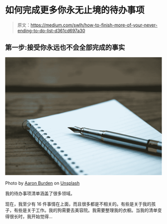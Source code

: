 # 如何完成更多你永无止境的待办事项

> 原文：<https://medium.com/swlh/how-to-finish-more-of-your-never-ending-to-do-list-d361cd697a30>

## 第一步:接受你永远也不会全部完成的事实

![](img/d9f30c0fc6a4bec7deece5cf951e7ca8.png)

Photo by [Aaron Burden](https://unsplash.com/photos/xG8IQMqMITM?utm_source=unsplash&utm_medium=referral&utm_content=creditCopyText) on [Unsplash](https://unsplash.com/search/photos/notebook-flatlay?utm_source=unsplash&utm_medium=referral&utm_content=creditCopyText)

我的待办事项清单涵盖了很多领域。

现在，我至少有 16 件事情在上面，而且很多都是不相关的。有些是关于我的孩子，有些是关于工作。我的狗需要去美容院。我需要整理我的衣橱。当我的清单变得很长时，我开始觉得…